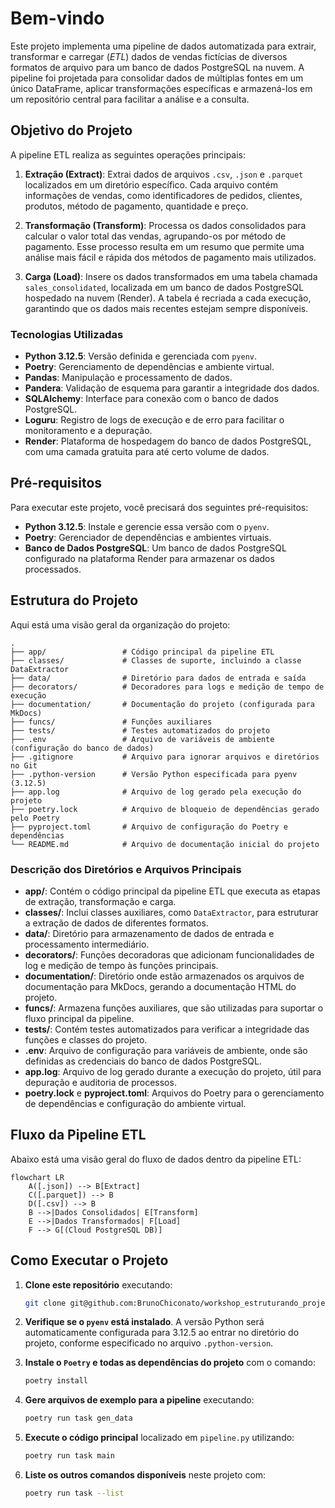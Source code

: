 # Bem-vindo

Este projeto implementa uma pipeline de dados automatizada para extrair, transformar e carregar (*ETL*) dados de vendas fictícias de diversos formatos de arquivo para um banco de dados PostgreSQL na nuvem. A pipeline foi projetada para consolidar dados de múltiplas fontes em um único DataFrame, aplicar transformações específicas e armazená-los em um repositório central para facilitar a análise e a consulta.

## Objetivo do Projeto

A pipeline ETL realiza as seguintes operações principais:

1. **Extração (Extract)**: Extrai dados de arquivos `.csv`, `.json` e `.parquet` localizados em um diretório específico. Cada arquivo contém informações de vendas, como identificadores de pedidos, clientes, produtos, método de pagamento, quantidade e preço.

2. **Transformação (Transform)**: Processa os dados consolidados para calcular o valor total das vendas, agrupando-os por método de pagamento. Esse processo resulta em um resumo que permite uma análise mais fácil e rápida dos métodos de pagamento mais utilizados.

3. **Carga (Load)**: Insere os dados transformados em uma tabela chamada `sales_consolidated`, localizada em um banco de dados PostgreSQL hospedado na nuvem (Render). A tabela é recriada a cada execução, garantindo que os dados mais recentes estejam sempre disponíveis.

### Tecnologias Utilizadas

- **Python 3.12.5**: Versão definida e gerenciada com `pyenv`.
- **Poetry**: Gerenciamento de dependências e ambiente virtual.
- **Pandas**: Manipulação e processamento de dados.
- **Pandera**: Validação de esquema para garantir a integridade dos dados.
- **SQLAlchemy**: Interface para conexão com o banco de dados PostgreSQL.
- **Loguru**: Registro de logs de execução e de erro para facilitar o monitoramento e a depuração.
- **Render**: Plataforma de hospedagem do banco de dados PostgreSQL, com uma camada gratuita para até certo volume de dados.

## Pré-requisitos

Para executar este projeto, você precisará dos seguintes pré-requisitos:

- **Python 3.12.5**: Instale e gerencie essa versão com o `pyenv`.
- **Poetry**: Gerenciador de dependências e ambientes virtuais.
- **Banco de Dados PostgreSQL**: Um banco de dados PostgreSQL configurado na plataforma Render para armazenar os dados processados.

## Estrutura do Projeto

Aqui está uma visão geral da organização do projeto:

```plaintext
.
├── app/                 # Código principal da pipeline ETL
├── classes/             # Classes de suporte, incluindo a classe DataExtractor
├── data/                # Diretório para dados de entrada e saída
├── decorators/          # Decoradores para logs e medição de tempo de execução
├── documentation/       # Documentação do projeto (configurada para MkDocs)
├── funcs/               # Funções auxiliares
├── tests/               # Testes automatizados do projeto
├── .env                 # Arquivo de variáveis de ambiente (configuração do banco de dados)
├── .gitignore           # Arquivo para ignorar arquivos e diretórios no Git
├── .python-version      # Versão Python especificada para pyenv (3.12.5)
├── app.log              # Arquivo de log gerado pela execução do projeto
├── poetry.lock          # Arquivo de bloqueio de dependências gerado pelo Poetry
├── pyproject.toml       # Arquivo de configuração do Poetry e dependências
└── README.md            # Arquivo de documentação inicial do projeto

```

### Descrição dos Diretórios e Arquivos Principais

- **app/**: Contém o código principal da pipeline ETL que executa as etapas de extração, transformação e carga.
- **classes/**: Inclui classes auxiliares, como `DataExtractor`, para estruturar a extração de dados de diferentes formatos.
- **data/**: Diretório para armazenamento de dados de entrada e processamento intermediário.
- **decorators/**: Funções decoradoras que adicionam funcionalidades de log e medição de tempo às funções principais.
- **documentation/**: Diretório onde estão armazenados os arquivos de documentação para MkDocs, gerando a documentação HTML do projeto.
- **funcs/**: Armazena funções auxiliares, que são utilizadas para suportar o fluxo principal da pipeline.
- **tests/**: Contém testes automatizados para verificar a integridade das funções e classes do projeto.
- **.env**: Arquivo de configuração para variáveis de ambiente, onde são definidas as credenciais do banco de dados PostgreSQL.
- **app.log**: Arquivo de log gerado durante a execução do projeto, útil para depuração e auditoria de processos.
- **poetry.lock** e **pyproject.toml**: Arquivos do Poetry para o gerenciamento de dependências e configuração do ambiente virtual.

## Fluxo da Pipeline ETL

Abaixo está uma visão geral do fluxo de dados dentro da pipeline ETL:

```mermaid
flowchart LR
    A([.json]) --> B[Extract]
    C([.parquet]) --> B
    D([.csv]) --> B
    B -->|Dados Consolidados| E[Transform]
    E -->|Dados Transformados| F[Load]
    F --> G[(Cloud PostgreSQL DB)]
```

## Como Executar o Projeto

1. **Clone este repositório** executando:

    ```bash
    git clone git@github.com:BrunoChiconato/workshop_estruturando_projeto_dados.git
    ```

2. **Verifique se o `pyenv` está instalado**. A versão Python será automaticamente configurada para 3.12.5 ao entrar no diretório do projeto, conforme especificado no arquivo `.python-version`.

3. **Instale o `Poetry` e todas as dependências do projeto** com o comando:

    ```bash
    poetry install
    ```

4. **Gere arquivos de exemplo para a pipeline** executando:

    ```bash
    poetry run task gen_data
    ```

5. **Execute o código principal** localizado em `pipeline.py` utilizando:

    ```bash
    poetry run task main
    ```

6. **Liste os outros comandos disponíveis** neste projeto com:

    ```bash
    poetry run task --list
    ```
